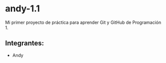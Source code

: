 # andy-1.1
Mi primer proyecto de práctica para aprender Git y GitHub de Programación 1.

## Integrantes:
- Andy
